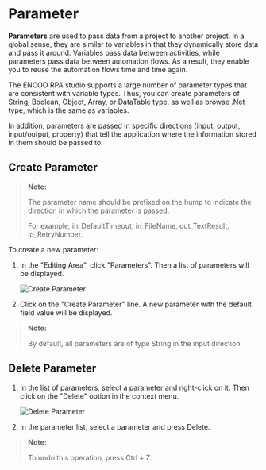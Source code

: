 # Parameter

**Parameters** are used to pass data from a project to another project. In a global sense, they are similar to variables in that they dynamically store data and pass it around. Variables pass data between activities, while parameters pass data between automation flows. As a result, they enable you to reuse the automation flows time and time again.

The ENCOO RPA studio supports a large number of parameter types that are consistent with variable types. Thus, you can create parameters of String, Boolean, Object, Array, or DataTable type, as well as browse .Net type, which is the same as variables.

In addition, parameters are passed in specific directions (input, output, input/output, property) that tell the application where the information stored in them should be passed to.

## Create Parameter

> **Note:**
> 
> The parameter name should be prefixed on the hump to indicate the direction in which the parameter is passed.
> 
> For example, in\_DefaultTimeout, in\_FileName, out\_TextResult, io\_RetryNumber.

To create a new parameter:

1. In the "Editing Area", click "Parameters". Then a list of parameters will be displayed.
   
    ![Create Parameter](https://docimages.blob.core.chinacloudapi.cn/images/EnglishDocumentImage/createparameter20210428.png)

2. Click on the "Create Parameter" line. A new parameter with the default field value will be displayed.

 > **Note:**
 > 
 > By default, all parameters are of type String in the input direction.

## Delete Parameter

1. In the list of parameters, select a parameter and right-click on it. Then click on the "Delete" option in the context menu.

    ![Delete Parameter](https://docimages.blob.core.chinacloudapi.cn/images/EnglishDocumentImage/argument20210428.png)

2. In the parameter list, select a parameter and press Delete.

> **Note:**
> 
> To undo this operation, press Ctrl + Z.